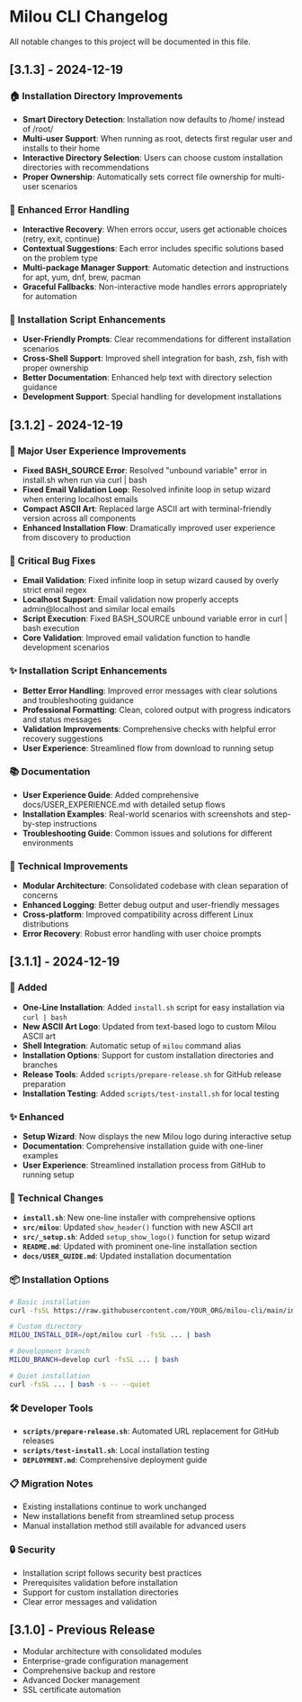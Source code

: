 # Milou CLI Changelog

All notable changes to this project will be documented in this file.

## [3.1.3] - 2024-12-19

### 🏠 **Installation Directory Improvements**
- **Smart Directory Detection**: Installation now defaults to /home/ instead of /root/
- **Multi-user Support**: When running as root, detects first regular user and installs to their home
- **Interactive Directory Selection**: Users can choose custom installation directories with recommendations
- **Proper Ownership**: Automatically sets correct file ownership for multi-user scenarios

### 🎯 **Enhanced Error Handling**
- **Interactive Recovery**: When errors occur, users get actionable choices (retry, exit, continue)
- **Contextual Suggestions**: Each error includes specific solutions based on the problem type
- **Multi-package Manager Support**: Automatic detection and instructions for apt, yum, dnf, brew, pacman
- **Graceful Fallbacks**: Non-interactive mode handles errors appropriately for automation

### 🔧 **Installation Script Enhancements**
- **User-Friendly Prompts**: Clear recommendations for different installation scenarios
- **Cross-Shell Support**: Improved shell integration for bash, zsh, fish with proper ownership
- **Better Documentation**: Enhanced help text with directory selection guidance
- **Development Support**: Special handling for development installations

## [3.1.2] - 2024-12-19

### 🎯 **Major User Experience Improvements**
- **Fixed BASH_SOURCE Error**: Resolved "unbound variable" error in install.sh when run via curl | bash
- **Fixed Email Validation Loop**: Resolved infinite loop in setup wizard when entering localhost emails
- **Compact ASCII Art**: Replaced large ASCII art with terminal-friendly version across all components
- **Enhanced Installation Flow**: Dramatically improved user experience from discovery to production

### 🐛 **Critical Bug Fixes**
- **Email Validation**: Fixed infinite loop in setup wizard caused by overly strict email regex
- **Localhost Support**: Email validation now properly accepts admin@localhost and similar local emails
- **Script Execution**: Fixed BASH_SOURCE unbound variable error in curl | bash execution
- **Core Validation**: Improved email validation function to handle development scenarios

### ✨ **Installation Script Enhancements**
- **Better Error Handling**: Improved error messages with clear solutions and troubleshooting guidance
- **Professional Formatting**: Clean, colored output with progress indicators and status messages
- **Validation Improvements**: Comprehensive checks with helpful error recovery suggestions
- **User Experience**: Streamlined flow from download to running setup

### 📚 **Documentation**
- **User Experience Guide**: Added comprehensive docs/USER_EXPERIENCE.md with detailed setup flows
- **Installation Examples**: Real-world scenarios with screenshots and step-by-step instructions
- **Troubleshooting Guide**: Common issues and solutions for different environments

### 🔧 **Technical Improvements**
- **Modular Architecture**: Consolidated codebase with clean separation of concerns
- **Enhanced Logging**: Better debug output and user-friendly messages
- **Cross-platform**: Improved compatibility across different Linux distributions
- **Error Recovery**: Robust error handling with user choice prompts

## [3.1.1] - 2024-12-19

### 🚀 Added
- **One-Line Installation**: Added `install.sh` script for easy installation via `curl | bash`
- **New ASCII Art Logo**: Updated from text-based logo to custom Milou ASCII art
- **Shell Integration**: Automatic setup of `milou` command alias
- **Installation Options**: Support for custom installation directories and branches
- **Release Tools**: Added `scripts/prepare-release.sh` for GitHub release preparation
- **Installation Testing**: Added `scripts/test-install.sh` for local testing

### ✨ Enhanced
- **Setup Wizard**: Now displays the new Milou logo during interactive setup
- **Documentation**: Comprehensive installation guide with one-liner examples
- **User Experience**: Streamlined installation process from GitHub to running setup

### 🔧 Technical Changes
- **`install.sh`**: New one-line installer with comprehensive options
- **`src/milou`**: Updated `show_header()` function with new ASCII art
- **`src/_setup.sh`**: Added `setup_show_logo()` function for setup wizard
- **`README.md`**: Updated with prominent one-line installation section
- **`docs/USER_GUIDE.md`**: Updated installation documentation

### 📦 Installation Options
```bash
# Basic installation
curl -fsSL https://raw.githubusercontent.com/YOUR_ORG/milou-cli/main/install.sh | bash

# Custom directory
MILOU_INSTALL_DIR=/opt/milou curl -fsSL ... | bash

# Development branch
MILOU_BRANCH=develop curl -fsSL ... | bash

# Quiet installation
curl -fsSL ... | bash -s -- --quiet
```

### 🛠️ Developer Tools
- **`scripts/prepare-release.sh`**: Automated URL replacement for GitHub releases
- **`scripts/test-install.sh`**: Local installation testing
- **`DEPLOYMENT.md`**: Comprehensive deployment guide

### 📋 Migration Notes
- Existing installations continue to work unchanged
- New installations benefit from streamlined setup process
- Manual installation method still available for advanced users

### 🔒 Security
- Installation script follows security best practices
- Prerequisites validation before installation
- Support for custom installation directories
- Clear error messages and validation

## [3.1.0] - Previous Release
- Modular architecture with consolidated modules
- Enterprise-grade configuration management
- Comprehensive backup and restore
- Advanced Docker management
- SSL certificate automation 